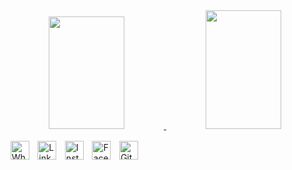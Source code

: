 <div align="center">
  <a href="https://github.com/BunoQueiroz">
  <img height="180em" width="49%" src="https://github-readme-stats.vercel.app/api?username=BunoQueiroz&show_icons=true&theme=dark&include_all_commits=true&count_private=false"/>
  <img height="190em" width="49%" src="https://github-readme-stats.vercel.app/api/top-langs/?username=BunoQueiroz&layout=compact&langs_count=7&theme=dark"/>
</div>
<div style="width: 80%; margin: 0 auto; display: inline-block">
        <div style="display: inline-block; margin: 1rem 0.3rem;">
            <a href="https://api.whatsapp.com/send?phone=5585981639630">
                <img style="background-color: white;" src="https://www.svgrepo.com/show/349563/whatsapp.svg" width="30rem" height="30rem" srcset="https://www.svgrepo.com/show/349563/whatsapp.svg 4x" alt="Whatsapp Icon" title="Whatsapp Icon">
            </a>   
        </div>
        <div style="display: inline-block; margin: 1rem 0.3rem;">
            <a href="https://www.linkedin.com/in/bruno-de-castro-queiroz-47a911225/">
                <img style="background-color: white;" src="https://www.svgrepo.com/show/70809/linkedin.svg" width="30rem" height="30rem" srcset="https://www.svgrepo.com/show/70809/linkedin.svg 4x" alt="Linkedin Icon" title="Linkedin Icon">
            </a>
        </div>
        <div style="display: inline-block; margin: 1rem 0.3rem;">
            <a href="https://www.instagram.com/bruno.castro.q/">
                <img style="background-color: white;" src="https://www.svgrepo.com/show/13639/instagram.svg" width="30rem" height="30rem" srcset="https://www.svgrepo.com/show/13639/instagram.svg 4x" alt="Instagram Icon" title="Instagram Icon">
            </a>
        </div>
        <div style="display: inline-block; margin: 1rem 0.3rem;">
            <a href="https://www.facebook.com/brunodecastro.castroqueiroz/">
                <img style="background-color: white;" src="https://www.svgrepo.com/show/13643/facebook.svg" width="30rem" height="30rem" srcset="https://www.svgrepo.com/show/13643/facebook.svg 4x" alt="Facebook Icon" title="Facebook Icon">
            </a>
        </div>
        <div style="display: inline-block; margin: 1rem 0.3rem;">
            <a href="https://github.com/BunoQueiroz">
                <img style="background-color: white;" src="https://www.svgrepo.com/show/394174/github.svg" width="30rem" height="30rem" srcset="https://www.svgrepo.com/show/394174/github.svg 4x" alt="Github Icon" title="Github Icon">
            </a>
        </div>
    </div>
